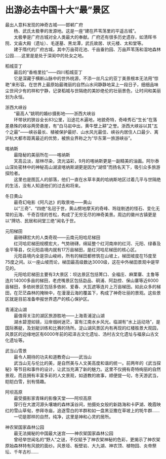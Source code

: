 #  出游必去中国十大“最”景区  
最出人意料发现的神奇古城——邯郸广府  
&emsp;&emsp;杨、武氏太极拳的发源地。这是一座“建在芦苇荡里的平遥古城”。  
&emsp;&emsp;太极拳是广府古城对全人类最大的奉献。广府还有很多历史遗存，如清晖书院、文庙大殿（遗址）、毛遂墓、黑龙潭，武氏故居、状元楼、太和堂等。  
&emsp;&emsp;建于隋代的广府古城，其中万亩荷花池、千亩垂钓园、万亩芦苇荡和湿地森林公园……这里是是处于深闺中的处女之地。  

稻城亚丁  
&emsp;&emsp;最后的“香格里拉”——四川稻城亚丁  
&emsp;&emsp;它是深藏于横断山脉中的世外桃源，不添一丝凡尘的亚丁美景根本无法用“惊艳”来形容。在世界上最原始最瑰丽的自然山水间静静地呆上一段日子，细细品味尘世间少有的祥和宁静，记录稻城与世隔绝的美妙绝伦的壮丽景色，让时间和美丽划为永恒。  

浙西大峡谷  
&emsp;&emsp;“最高人”姚明的婚纱摄影地——浙西大峡谷  
&emsp;&emsp;环带状的狭谷全长83公里，沿途花木遍地，地貌奇特，奇峰秀石“生长”在落差悬殊的峡谷两旁悬崖，有“白马岩中出，黄牛壁上耕”之誉。浙西大峡谷以其“五个之最”——峡谷最长、植被保护最好、山水风光最佳、峡谷内居住人口最少、离沪杭大都市距离最近的优势，被旅业界称之为“华东第一旅游峡谷”。  

喀纳斯  
&emsp;&emsp;最隐秘的美丽所在——喀纳斯  
&emsp;&emsp;天高云淡，层林尽染，流光溢彩，9月的喀纳斯更是一副精美的油画。阿尔泰山深处密林中的神秘高山湖波喀纳斯湖更是因为“湖怪”而扬名天下，吸引众多旅游探险者。  
&emsp;&emsp;这里也是图瓦人的部落，他们一直在水草丰美的哈纳斯地区过着几平与世隔绝的生活，没有人知道他们的过去和将来。  

冬日黄山  
&emsp;&emsp;最奇幻电影《阿凡达》的取景地——黄山  
&emsp;&emsp;以“三奇”、“四绝”名冠于世，黄山劈地摩天的奇峰、玲珑剔透的怪石、变化无常的云海、千奇百怪的苍松，构成了无穷无尽的神奇美景。周边的徽州古镇更是以“牌坊、民居和祠堂三绝”闻名于世。  

元阳梯田  
&emsp;&emsp;最磅礴宏大的人类奇观——云南元阳哈尼梯田  
&emsp;&emsp;红河哈尼梯田规模宏大，气势磅礴，绵延整个红河南岸的红河、元阳、绿春及金平等县，仅元阳县境内就有17万亩梯田，是红河哈尼梯田的核心区。  
&emsp;&emsp;元阳县境内全是崇山峻岭，所有的梯田都修筑在山坡上，梯田坡度在15度至75度之间。以一座山坡而论，梯田最高级数达3000级，这在中外梯田景观中是罕见的。  
&emsp;&emsp;元阳哈尼梯田主要有3大景区：坝达景区包括箐口、全福庄、麻栗寨、主鲁等连片14000多亩的梯田，老虎嘴景区包括勐品、硐浦、阿勐控、保山寨等近6000亩梯田，多依树景区包括多依树、爱春、大瓦遮等连片上万亩梯田。如此众多的梯田，在茫茫森林的掩映中，在漫漫云海的覆盖下，构成了神奇壮丽的景观。这些景区就是目前准备申报世界遗产的核心保护区。  

青浦淀山湖  
&emsp;&emsp;最值得关注的湖区旅游胜地——上海青浦淀山湖  
&emsp;&emsp;湖水碧澄如镜，沿岸烟树迷茫，富有江南水乡风光。临湖有“水上运动场”，是国际赛艇，及划艇训练和比赛的场所。淀山湖风景区内有再现的红楼胜景大观园，风景区的边缘地区有6000年前的崧泽古文化遗址、汤村古文化遗址与福泉山古文化遗址等。  

武当山雪景  
&emsp;&emsp;最令人期待的功夫和道教奇山——武当山  
&emsp;&emsp;武当山无与伦比的美，是自然美与人文美高度和谐的统一。前两年的《武当探秘》等节目和事件的设计，让武当充满了新的魅力。这里不仅拥有奇特绚丽的自然景观，而且拥有丰富多彩的人文景观，如道教的故事，顺便提一句，冬天游武当，皑皑白雪，别有情趣。  

阿坝高原  
&emsp;&emsp;最受摄影家青睐的影像天堂——阿坝高原  
&emsp;&emsp;穿行在大渡河源头壤塘的森林溪谷间，拍摄处女般的新路海和卡萨湖、晚霞映红的雪山草甸，参拜寺庙，追逐雪白的羊群和如一盘黑豆撒在草坡上的牦牛群……  
&emsp;&emsp;一切是那样的自然，纯净，这里是神和心灵的居所。  

神农架国家森林公园  
&emsp;&emsp;最无法揭秘的中国最大迷宫——神农架国家森林公园  
&emsp;&emsp;曾经举世闻名的“野人”之谜，不仅赋予了神农架神秘的色彩，更揭示了神农架原始森林特有风貌的面纱。风景垭、板壁岩、大九湖、神农顶、植物园、炎帝祭坛、千年古杉……  